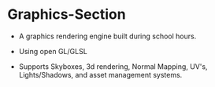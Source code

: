 # Graphics-Section

- A graphics rendering engine built during school hours.

- Using open GL/GLSL

- Supports Skyboxes, 3d rendering, Normal Mapping, UV's, Lights/Shadows, and asset management systems.
